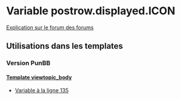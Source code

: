 # Variable postrow.displayed.ICON
[Explication sur le forum des forums](http://forum.forumactif.com/t294113-listing-des-variables#postrow.displayed.ICON)
## Utilisations dans les templates
### Version PunBB
#### [Template viewtopic_body](punbb/viewtopic_body.md)
* [Variable à la ligne 135](../punbb/viewtopic_body.tpl#L135)